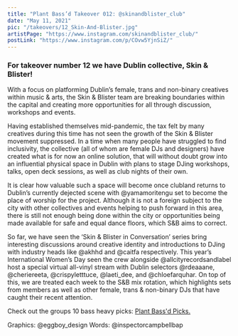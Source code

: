 ```yaml
---
title: "Plant Bass’d Takeover 012: @skinandblister_club"
date: "May 11, 2021"
pic: "/takeovers/12_Skin-And-Blister.jpg"
artistPage: "https://www.instagram.com/skinandblister_club/"
postLink: "https://www.instagram.com/p/COvw5YjnSiZ/"
---
```


### For takeover number 12 we have Dublin collective, Skin & Blister!

With a focus on platforming Dublin’s female, trans and non-binary creatives within music & arts, the Skin & Blister team are breaking boundaries within the capital and creating more opportunities for all through discussion, workshops and events.

Having established themselves mid-pandemic, the tax felt by many creatives during this time has not seen the growth of the Skin & Blister movement suppressed. In a time when many people have struggled to find inclusivity, the collective (all of whom are female DJs and designers) have created what is for now an online solution, that will without doubt grow into an influential physical space in Dublin with plans to stage DJing workshops, talks, open deck sessions, as well as club nights of their own.

It is clear how valuable such a space will become once clubland returns to Dublin’s currently dejected scene with @yamamoritengu set to become the place of worship for the project. Although it is not a foreign subject to the city with other collectives and events helping to push forward in this area, there is still not enough being done within the city or opportunities being made available for safe and equal dance floors, which S&B aims to correct.

So far, we have seen the ‘Skin & Blister in Conversation’ series bring interesting discussions around creative identity and introductions to DJing with industry heads like @akhhd and @caitfa respectively. This year’s International Women’s Day seen the crew alongside @allcityrecordsandlabel host a special virtual all-vinyl stream with Dublin selectors @rdeaaane, @cheriereeta, @crispyletttuce, @laeti_dee, and @chloefarquhar.
On top of this, we are treated each week to the S&B mix rotation, which highlights sets from members as well as other female, trans & non-binary DJs that have caught their recent attention.

Check out the groups 10 bass heavy picks: [Plant Bass'd Picks.]("https://open.spotify.com/playlist/5skAgzUfGmZLwrOPNLnGVf?si=b744c3ef583c4c4e")

Graphics: @eggboy_design
Words: @inspectorcampbellbap
